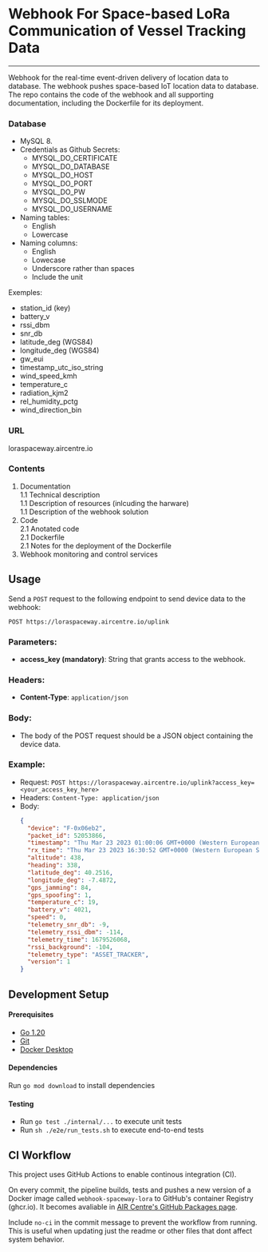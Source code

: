 # Webhook For Space-based LoRa Communication of Vessel Tracking Data
_____

Webhook for the real-time event-driven delivery of location data to database. The webhook pushes space-based IoT location data to database.   
The repo contains the code of the webhook and all supporting documentation, including the Dockerfile for its deployment.

### Database  
+ MySQL 8.
+ Credentials as Github Secrets:
  + MYSQL_DO_CERTIFICATE
  + MYSQL_DO_DATABASE
  + MYSQL_DO_HOST
  + MYSQL_DO_PORT
  + MYSQL_DO_PW
  + MYSQL_DO_SSLMODE
  + MYSQL_DO_USERNAME
+ Naming tables:
  + English
  + Lowercase
+ Naming columns:
  + English
  + Lowecase
  + Underscore rather than spaces
  + Include the unit

Exemples:
+ station_id           (key)
+ battery_v
+ rssi_dbm
+ snr_db
+ latitude_deg         (WGS84)
+ longitude_deg        (WGS84)
+ gw_eui
+ timestamp_utc_iso_string 
+ wind_speed_kmh
+ temperature_c
+ radiation_kjm2
+ rel_humidity_pctg
+ wind_direction_bin

### URL
loraspaceway.aircentre.io

### Contents  
1. Documentation  
 1.1 Technical description  
 1.1 Description of resources (inlcuding the harware)  
 1.1 Description of the webhook solution  
2. Code  
2.1 Anotated code  
2.1 Dockerfile  
2.1 Notes for the deployment of the Dockerfile  
3. Webhook monitoring and control services  


## Usage

Send a `POST` request to the following endpoint to send device data to the webhook:
```
POST https://loraspaceway.aircentre.io/uplink
```

### Parameters:

- **access_key (mandatory)**: String that grants access to the webhook.

### Headers:

- **Content-Type**: `application/json`

### Body:

- The body of the POST request should be a JSON object containing the device data.

### Example:
+ Request: `POST https://loraspaceway.aircentre.io/uplink?access_key=<your_access_key_here>`
+ Headers: `Content-Type: application/json`
+ Body:
  ```json
  {
    "device": "F-0x06eb2",
    "packet_id": 52053866,
    "timestamp": "Thu Mar 23 2023 01:00:06 GMT+0000 (Western European Standard Time)",
    "rx_time": "Thu Mar 23 2023 16:30:52 GMT+0000 (Western European Standard Time)",
    "altitude": 438,
    "heading": 338,
    "latitude_deg": 40.2516,
    "longitude_deg": -7.4872,
    "gps_jamming": 84,
    "gps_spoofing": 1,
    "temperature_c": 19,
    "battery_v": 4021,
    "speed": 0,
    "telemetry_snr_db": -9,
    "telemetry_rssi_dbm": -114,
    "telemetry_time": 1679526068,
    "rssi_background": -104,
    "telemetry_type": "ASSET_TRACKER",
    "version": 1
  }
  ```



## Development Setup

#### Prerequisites
- [Go 1.20](https://golang.org/dl/)
- [Git](https://git-scm.com/downloads)
- [Docker Desktop](https://www.docker.com/products/docker-desktop)

#### Dependencies
Run `go mod download` to install dependencies

#### Testing
- Run `go test ./internal/...` to execute unit tests
- Run `sh ./e2e/run_tests.sh` to execute end-to-end tests


## CI Workflow
This project uses GitHub Actions to enable continous integration (CI).

On every commit, the pipeline builds, tests and pushes a new version of a Docker image called `webhook-spaceway-lora` to GitHub's container Registry (ghcr.io). It becomes avaliable in [AIR Centre's GitHub Packages page](https://github.com/orgs/AIRCentre/packages). 

Include `no-ci` in the commit message to prevent the workflow from running. This is useful when updating just the readme or other files that dont affect system behavior.


